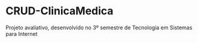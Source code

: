 # CRUD-ClinicaMedica
Projeto avaliativo, desenvolvido no 3º semestre de Tecnologia em Sistemas para Internet
